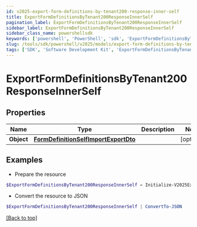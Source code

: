 ```yaml
---
id: v2025-export-form-definitions-by-tenant200-response-inner-self
title: ExportFormDefinitionsByTenant200ResponseInnerSelf
pagination_label: ExportFormDefinitionsByTenant200ResponseInnerSelf
sidebar_label: ExportFormDefinitionsByTenant200ResponseInnerSelf
sidebar_class_name: powershellsdk
keywords: ['powershell', 'PowerShell', 'sdk', 'ExportFormDefinitionsByTenant200ResponseInnerSelf', 'V2025ExportFormDefinitionsByTenant200ResponseInnerSelf'] 
slug: /tools/sdk/powershell/v2025/models/export-form-definitions-by-tenant200-response-inner-self
tags: ['SDK', 'Software Development Kit', 'ExportFormDefinitionsByTenant200ResponseInnerSelf', 'V2025ExportFormDefinitionsByTenant200ResponseInnerSelf']
---
```



# ExportFormDefinitionsByTenant200ResponseInnerSelf

## Properties

Name | Type | Description | Notes
------------ | ------------- | ------------- | -------------
**Object** | [**FormDefinitionSelfImportExportDto**](form-definition-self-import-export-dto) |  | [optional] 

## Examples

- Prepare the resource
```powershell
$ExportFormDefinitionsByTenant200ResponseInnerSelf = Initialize-V2025ExportFormDefinitionsByTenant200ResponseInnerSelf  -Object null
```

- Convert the resource to JSON
```powershell
$ExportFormDefinitionsByTenant200ResponseInnerSelf | ConvertTo-JSON
```


[[Back to top]](#) 

